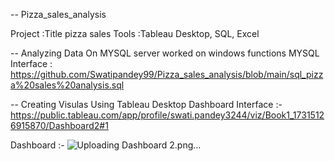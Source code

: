 -- Pizza_sales_analysis

Project :Title pizza sales
Tools :Tableau Desktop, SQL, Excel

-- Analyzing Data On MYSQL server worked on windows functions 
MYSQL Interface : https://github.com/Swatipandey99/Pizza_sales_analysis/blob/main/sql_pizza%20sales%20analysis.sql

-- Creating Visulas Using Tableau Desktop
Dashboard Interface :- https://public.tableau.com/app/profile/swati.pandey3244/viz/Book1_17315126915870/Dashboard2#1


Dashboard :- ![Uploading Dashboard 2.png…]()

